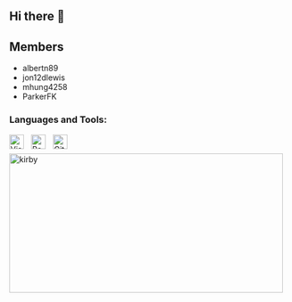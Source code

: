 ## Hi there 👋

## Members
- albertn89
- jon12dlewis
- mhung4258
- ParkerFK

### Languages and Tools:

<img align="left" alt="Visual Studio Code" width="26px" src="https://cdn.jsdelivr.net/gh/devicons/devicon/icons/vscode/vscode-original.svg" style="padding-right:10px;"/>
<img align="left" alt="React" width="26px" src="https://cdn.jsdelivr.net/gh/devicons/devicon/icons/react/react-original.svg" style="padding-right:10px;" />
<img align="left" alt="Git" width="26px" src="https://cdn.jsdelivr.net/gh/devicons/devicon/icons/git/git-original.svg" style="padding-right:10px;" />

<br/>
<br/>

<img alt="kirby" width="490" height="250" src="https://media.giphy.com/media/5ev3alRsskWA0/giphy.gif" style="padding-bottom:10px;"/>
